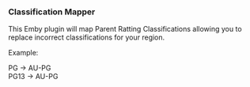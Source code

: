 ### Classification Mapper
This Emby plugin will map Parent Ratting Classifications allowing you to replace incorrect classifications for your region.

Example:

PG -> AU-PG  
PG13 -> AU-PG
